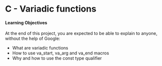 # C - Variadic functions

#### Learning Objectives
At the end of this project, you are expected to be able to explain to anyone, without the help of Google:

 - What are variadic functions
 - How to use va_start, va_arg and va_end macros
 - Why and how to use the const type qualifier